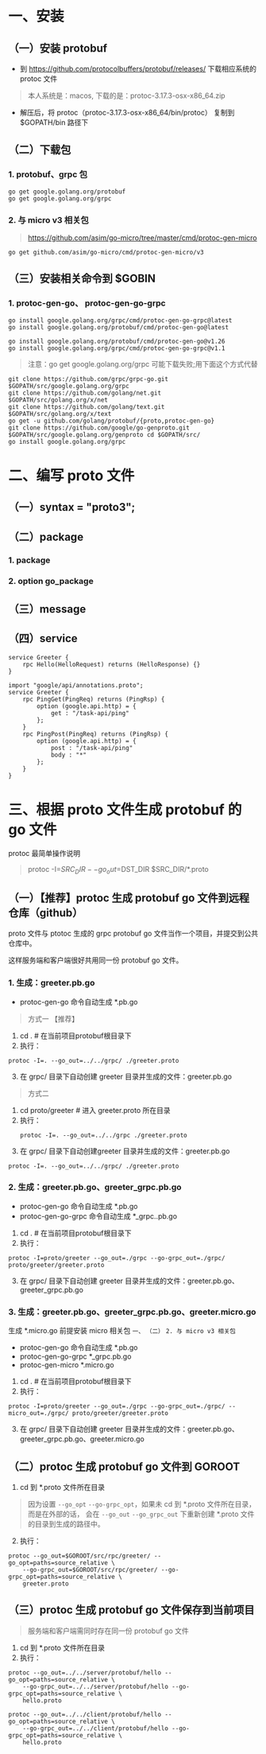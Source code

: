 # 一、安装

## （一）安装 protobuf
- 到 https://github.com/protocolbuffers/protobuf/releases/ 下载相应系统的 protoc 文件
> 本人系统是：macos, 下载的是：protoc-3.17.3-osx-x86_64.zip

- 解压后，将 protoc（protoc-3.17.3-osx-x86_64/bin/protoc） 复制到 $GOPATH/bin 路径下

## （二）下载包
### 1. protobuf、grpc 包
```
go get google.golang.org/protobuf
go get google.golang.org/grpc
```
### 2. 与 micro v3 相关包
> https://github.com/asim/go-micro/tree/master/cmd/protoc-gen-micro
```
go get github.com/asim/go-micro/cmd/protoc-gen-micro/v3
```

## （三）安装相关命令到 $GOBIN
### 1. protoc-gen-go、 protoc-gen-go-grpc
```
go install google.golang.org/grpc/cmd/protoc-gen-go-grpc@latest
go install google.golang.org/protobuf/cmd/protoc-gen-go@latest
```
```
go install google.golang.org/protobuf/cmd/protoc-gen-go@v1.26
go install google.golang.org/grpc/cmd/protoc-gen-go-grpc@v1.1
```

> 注意：go get google.golang.org/grpc 可能下载失败;用下面这个方式代替
```
git clone https://github.com/grpc/grpc-go.git $GOPATH/src/google.golang.org/grpc 
git clone https://github.com/golang/net.git $GOPATH/src/golang.org/x/net
git clone https://github.com/golang/text.git $GOPATH/src/golang.org/x/text
go get -u github.com/golang/protobuf/{proto,protoc-gen-go}
git clone https://github.com/google/go-genproto.git $GOPATH/src/google.golang.org/genproto cd $GOPATH/src/
go install google.golang.org/grpc
```


# 二、编写 proto 文件 

## （一）syntax = "proto3";

## （二）package
### 1. package
### 2. option go_package

## （三）message

## （四）service
```
service Greeter {
    rpc Hello(HelloRequest) returns (HelloResponse) {}
}
```
```
import "google/api/annotations.proto";
service Greeter {
    rpc PingGet(PingReq) returns (PingRsp) {
        option (google.api.http) = {
            get : "/task-api/ping"
        };
    }
    rpc PingPost(PingReq) returns (PingRsp) {
        option (google.api.http) = {
            post : "/task-api/ping"
            body : "*"
        };
    }
}
```


# 三、根据 proto 文件生成 protobuf 的 go 文件
protoc 最简单操作说明
> protoc -I=$SRC_DIR --go_out=$DST_DIR $SRC_DIR/*.proto

## （一）【推荐】protoc 生成 protobuf go 文件到远程仓库（github）

proto 文件与 ptotoc 生成的 grpc protobuf go 文件当作一个项目，并提交到公共仓库中。 

这样服务端和客户端很好共用同一份 protobuf go 文件。




### 1. 生成：greeter.pb.go
- protoc-gen-go 命令自动生成 *.pb.go

> 方式一 【推荐】
1. cd . # 在当前项目protobuf根目录下
2. 执行：
```
protoc -I=. --go_out=../../grpc/ ./greeter.proto
```
3. 在 grpc/ 目录下自动创建 greeter 目录并生成的文件：greeter.pb.go

> 方式二
1. cd proto/greeter # 进入 greeter.proto 所在目录
2. 执行：
    ```
    protoc -I=. --go_out=../../grpc ./greeter.proto
    ```
3. 在 grpc/ 目录下自动创建greeter 目录并生成的文件：greeter.pb.go


```
protoc -I=. --go_out=../../grpc/ ./greeter.proto
```

### 2. 生成：greeter.pb.go、greeter_grpc.pb.go
- protoc-gen-go 命令自动生成 *.pb.go
- protoc-gen-go-grpc 命令自动生成 *_grpc..pb.go


1. cd . # 在当前项目protobuf根目录下
2. 执行：
```
protoc -I=proto/greeter --go_out=./grpc --go-grpc_out=./grpc/ proto/greeter/greeter.proto
```
3. 在 grpc/ 目录下自动创建 greeter 目录并生成的文件：greeter.pb.go、greeter_grpc.pb.go

### 3. 生成：greeter.pb.go、greeter_grpc.pb.go、greeter.micro.go
生成 *.micro.go 前提安装 micro 相关包 `一、` `（二）` `2. 与 micro v3 相关包` 

- protoc-gen-go 命令自动生成 *.pb.go
- protoc-gen-go-grpc  *_grpc.pb.go
- protoc-gen-micro  *.micro.go

1. cd . # 在当前项目protobuf根目录下
2. 执行：
```
protoc -I=proto/greeter --go_out=./grpc --go-grpc_out=./grpc/ --micro_out=./grpc/ proto/greeter/greeter.proto
```
3. 在 grpc/ 目录下自动创建 greeter 目录并生成的文件：greeter.pb.go、greeter_grpc.pb.go、greeter.micro.go



## （二）protoc 生成 protobuf go 文件到 GOROOT
1. cd 到 *.proto 文件所在目录
> 因为设置 `--go_opt` `--go-grpc_opt`，如果未 cd 到 *.proto 文件所在目录，而是在外部的话，
> 会在 `--go_out` `--go_grpc_out` 下重新创建 *.proto 文件的目录到生成的路径中。
2. 执行：
```
protoc --go_out=$GOROOT/src/rpc/greeter/ --go_opt=paths=source_relative \
    --go-grpc_out=$GOROOT/src/rpc/greeter/ --go-grpc_opt=paths=source_relative \
    greeter.proto
```



## （三）protoc 生成 protobuf go 文件保存到当前项目
> 服务端和客户端需同时存在同一份 protobuf go 文件

1. cd 到 *.proto 文件所在目录
2. 执行：
```server
protoc --go_out=../../server/protobuf/hello --go_opt=paths=source_relative \
    --go-grpc_out=../../server/protobuf/hello --go-grpc_opt=paths=source_relative \
    hello.proto
```
```client
protoc --go_out=../../client/protobuf/hello --go_opt=paths=source_relative \
    --go-grpc_out=../../client/protobuf/hello --go-grpc_opt=paths=source_relative \
    hello.proto
```